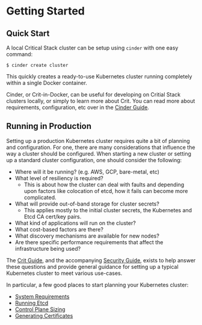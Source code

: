 # Getting Started

## Quick Start

A local Critical Stack cluster can be setup using `cinder` with one easy command:

```shell
$ cinder create cluster
```

This quickly creates a ready-to-use Kubernetes cluster running completely within a single Docker container.

Cinder, or Crit-in-Docker, can be useful for developing on Critial Stack clusters locally, or simply to learn more about Crit. You can read more about requirements, configuration, etc over in the [Cinder Guide](cinder-guide/overview.md).

## Running in Production

Setting up a production Kubernetes cluster requires quite a bit of planning and configuration. For one, there are many considerations that influence the way a cluster should be configured. When starting a new cluster or setting up a standard cluster configuration, one should consider the following:

* Where will it be running? (e.g. AWS, GCP, bare-metal, etc)
* What level of resiliency is required?
  * This is about how the cluster can deal with faults and depending upon factors like colocation of etcd, how it fails can become more complicated.
* What will provide out-of-band storage for cluster secrets?
  * This applies mostly to the initial cluster secrets, the Kubernetes and Etcd CA cert/key pairs.
* What kind of applications will run on the cluster?
* What cost-based factors are there?
* What discovery mechanisms are available for new nodes?
* Are there specific performance requirements that affect the infrastructure being used?

The [Crit Guide](crit-guide/overview.md), and the accompanying [Security Guide](security-guide/overview.md), exists to help answer these questions and provide general guidance for setting up a typical Kubernetes cluster to meet various use-cases.

In particular, a few good places to start planning your Kubernetes cluster:

* [System Requirements](crit-guide/system-requirements.md)
* [Running Etcd](crit-guide/running-etcd.md)
* [Control Plane Sizing](crit-guide/control-plane-sizing.md)
* [Generating Certificates](crit-guide/generating-certificates.md)

